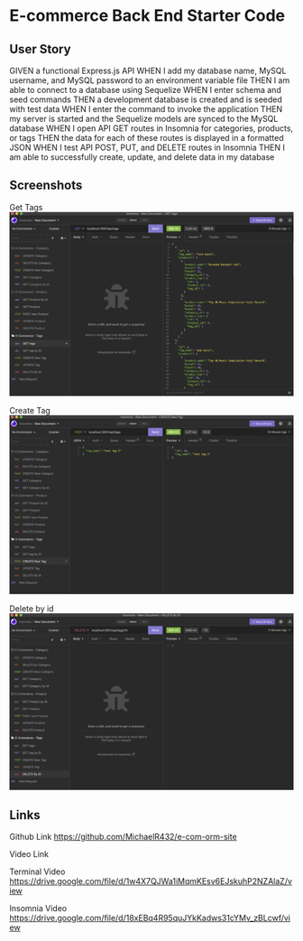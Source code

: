 # E-commerce Back End Starter Code

## User Story

GIVEN a functional Express.js API
WHEN I add my database name, MySQL username, and MySQL password to an environment variable file
THEN I am able to connect to a database using Sequelize
WHEN I enter schema and seed commands
THEN a development database is created and is seeded with test data
WHEN I enter the command to invoke the application
THEN my server is started and the Sequelize models are synced to the MySQL database
WHEN I open API GET routes in Insomnia for categories, products, or tags
THEN the data for each of these routes is displayed in a formatted JSON
WHEN I test API POST, PUT, and DELETE routes in Insomnia
THEN I am able to successfully create, update, and delete data in my database

## Screenshots

Get Tags
![screenshot](/images/ss1.png)

Create Tag
![screenshot](/images/ss2.png)

Delete by id
![screenshot](/images/ss3.png)

## Links

Github Link
https://github.com/MichaelR432/e-com-orm-site

Video Link

Terminal Video
https://drive.google.com/file/d/1w4X7QJWa1iMqmKEsv6EJskuhP2NZAlaZ/view

Insomnia Video
https://drive.google.com/file/d/18xEBq4R95quJYkKadws31cYMv_zBLcwf/view